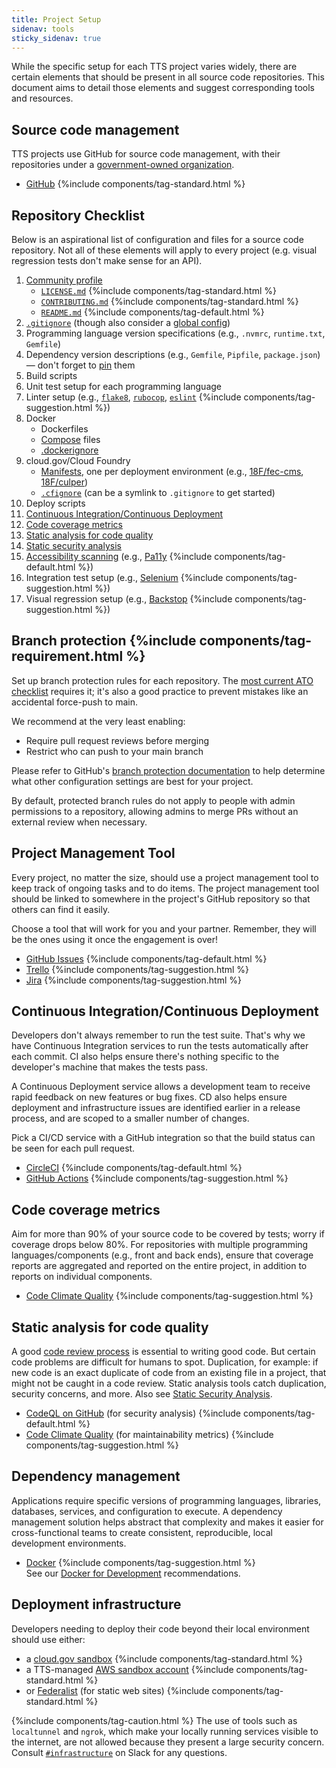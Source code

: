 ```yaml
---
title: Project Setup
sidenav: tools
sticky_sidenav: true
---
```


While the specific setup for each TTS project varies widely, there are certain
elements that should be present in all source code repositories. This document
aims to detail those elements and suggest corresponding tools and resources.

## Source code management

TTS projects use GitHub for source code management, with their repositories
under a [government-owned
organization](https://handbook.tts.gsa.gov/github/#organizations).

- [GitHub](https://handbook.tts.gsa.gov/github/) {%include components/tag-standard.html %}

## Repository Checklist

Below is an aspirational list of configuration and files for a source
code repository. Not all of these elements will apply to every project (e.g.
visual regression tests don't make sense for an API).

1. [Community profile](https://help.github.com/en/github/building-a-strong-community/about-community-profiles-for-public-repositories)
   - [`LICENSE.md`](https://github.com/18F/open-source-policy/blob/master/LICENSE.md) {%include components/tag-standard.html %}
   - [`CONTRIBUTING.md`](https://github.com/18F/open-source-policy/blob/master/CONTRIBUTING.md) {%include components/tag-standard.html %}
   - [`README.md`](https://github.com/18F/open-source-policy/blob/master/README_TEMPLATE.md) {%include components/tag-default.html %}
1. [`.gitignore`](https://github.com/github/gitignore) (though also consider a [global config](https://help.github.com/articles/ignoring-files/#create-a-global-gitignore))
1. Programming language version specifications (e.g., `.nvmrc`, `runtime.txt`, `Gemfile`)
1. Dependency version descriptions (e.g., `Gemfile`, `Pipfile`, `package.json`) — don't forget to
   [pin](https://pages.18f.gov/before-you-ship/infrastructure/pinning-dependencies/)
   them
1. Build scripts
1. Unit test setup for each programming language
1. Linter setup (e.g., [`flake8`](http://flake8.pycqa.org/en/latest/),
   [`rubocop`](../ruby/rubocop.yml),
   [`eslint`](https://github.com/airbnb/javascript/blob/master/linters/.eslintrc) {%include components/tag-suggestion.html %})
1. Docker
   - Dockerfiles
   - [Compose](https://docs.docker.com/compose/) files
   - [.dockerignore](https://docs.docker.com/engine/reference/builder/#dockerignore-file)
1. cloud.gov/Cloud Foundry
   - [Manifests](https://docs.cloudfoundry.org/devguide/deploy-apps/manifest.html), one per deployment environment (e.g., [18F/fec-cms](https://github.com/18F/fec-cms), [18F/culper](https://github.com/18F/culper/tree/develop/conf/manifests))
   - [`.cfignore`](https://docs.cloudfoundry.org/devguide/deploy-apps/prepare-to-deploy.html#-ignore-unnecessary-files-when-pushing) (can be a symlink to `.gitignore` to get started)
1. Deploy scripts
1. [Continuous Integration/Continuous Deployment](#continuous-integrationcontinuous-deployment)
1. [Code coverage metrics](#code-coverage-metrics)
1. [Static analysis for code quality](#static-analysis-for-code-quality)
1. [Static security analysis](https://pages.18f.gov/before-you-ship/security/static-analysis/)
1. [Accessibility scanning](https://engineering.18f.gov/accessibility-scanning/) (e.g., [Pa11y](https://pa11y.org/) {%include components/tag-default.html %})
1. Integration test setup (e.g., [Selenium](https://www.selenium.dev/) {%include components/tag-suggestion.html %})
1. Visual regression setup (e.g., [Backstop](https://github.com/garris/BackstopJS) {%include components/tag-suggestion.html %})

## Branch protection {%include components/tag-requirement.html %}

Set up branch protection rules for each repository. The [most current ATO checklist](https://github.com/18F/tts-tech-portfolio/blob/master/.github/ISSUE_TEMPLATE/ato.md) requires it;
it's also a good practice to prevent mistakes like an accidental force-push to main.

We recommend at the very least enabling:
* Require pull request reviews before merging
* Restrict who can push to your main branch

Please refer to GitHub's [branch protection documentation](https://docs.github.com/en/github/administering-a-repository/managing-a-branch-protection-rule)
to help determine what other configuration settings are best for your project. 

By default, protected branch rules do not apply to people with admin permissions to a repository,
allowing admins to merge PRs without an external review when necessary.

## Project Management Tool

Every project, no matter the size, should use a project management tool to keep
track of ongoing tasks and to do items. The project management tool should be
linked to somewhere in the project's GitHub repository so that others can find
it easily.

Choose a tool that will work for you and your partner. Remember, they will be the ones
using it once the engagement is over!

- [GitHub Issues](https://guides.github.com/features/issues/) {%include components/tag-default.html %}
- [Trello](https://trello.com/) {%include components/tag-suggestion.html %}
- [Jira](https://www.atlassian.com/software/jira) {%include components/tag-suggestion.html %}


## Continuous Integration/Continuous Deployment

Developers don't always remember to run the test suite. That's why we have
Continuous Integration services to run the tests automatically after each
commit. CI also helps ensure there's nothing specific to the developer's machine
that makes the tests pass.

A Continuous Deployment service allows a development team to receive rapid
feedback on new features or bug fixes. CD also helps ensure deployment and
infrastructure issues are identified earlier in a release process, and are
scoped to a smaller number of changes.

Pick a CI/CD service with a GitHub integration so that the build status can be seen
for each pull request.

- [CircleCI](https://circleci.com/) {%include components/tag-default.html %}
- [GitHub Actions](https://github.com/features/actions) {%include components/tag-suggestion.html %}

## Code coverage metrics

Aim for more than 90% of your source code to be covered by tests; worry if
coverage drops below 80%. For repositories with multiple programming
languages/components (e.g., front and back ends), ensure that coverage reports
are aggregated and reported on the entire project, in addition to reports on
individual components.

- [Code Climate Quality](https://codeclimate.com/quality/) {%include components/tag-suggestion.html %}

## Static analysis for code quality

A good [code review process](../code-review/) is essential to writing good code.
But certain code problems are difficult for humans to spot. Duplication, for
example: if new code is an exact duplicate of code from an existing file in a
project, that might not be caught in a code review. Static analysis tools catch
duplication, security concerns, and more. Also see [Static Security
Analysis](https://before-you-ship.18f.gov/security/static-analysis/).

- [CodeQL on GitHub](https://docs.github.com/en/code-security/secure-coding/automatically-scanning-your-code-for-vulnerabilities-and-errors/setting-up-code-scanning-for-a-repository) (for security analysis) {%include components/tag-default.html %}
- [Code Climate Quality](https://codeclimate.com/quality/) (for maintainability metrics) {%include components/tag-suggestion.html %}

## Dependency management

Applications require specific versions of programming languages, libraries,
databases, services, and configuration to execute. A dependency management
solution helps abstract that complexity and makes it easier for cross-functional
teams to create consistent, reproducible, local development environments.

- [Docker](https://www.docker.com/why-docker) {%include components/tag-suggestion.html %}<br>
  See our [Docker for Development](../docker/) recommendations.

## Deployment infrastructure

Developers needing to deploy their code beyond their local environment should
use either:

- a [cloud.gov sandbox](https://cloud.gov/docs/pricing/free-limited-sandbox/) {%include components/tag-standard.html %}
- a TTS-managed [AWS sandbox account](https://before-you-ship.18f.gov/infrastructure/sandbox/#aws-sandbox-accounts) {%include components/tag-standard.html %}
- or [Federalist](https://handbook.tts.gsa.gov/federalist/) (for static web sites) {%include components/tag-standard.html %}

{%include components/tag-caution.html %} The use of tools such as `localtunnel`
and `ngrok`, which make your locally running services visible to the internet,
are not allowed because they present a large security concern. Consult
[`#infrastructure`](https://gsa-tts.slack.com/archives/C039MHHF8) on Slack for any questions.
